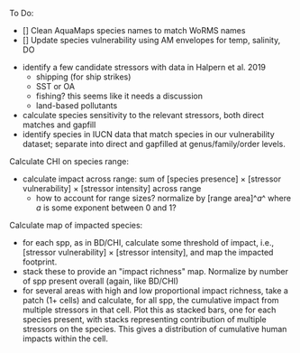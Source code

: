To Do:

* [] Clean AquaMaps species names to match WoRMS names
* [] Update species vulnerability using AM envelopes for temp, salinity, DO

- identify a few candidate stressors with data in Halpern et al. 2019
    - shipping (for ship strikes)
    - SST or OA
    - fishing? this seems like it needs a discussion
    - land-based pollutants
- calculate species sensitivity to the relevant stressors, both direct matches and gapfill
- identify species in IUCN data that match species in our vulnerability dataset; separate into direct and gapfilled at genus/family/order levels.

Calculate CHI on species range:
- calculate impact across range: sum of [species presence] $\times$ [stressor vulnerability] $\times$ [stressor intensity] across range
    - how to account for range sizes?  normalize by [range area]^_a_^ where _a_ is some exponent between 0 and 1?

Calculate map of impacted species:
- for each spp, as in BD/CHI, calculate some threshold of impact, i.e., [stressor vulnerability] $\times$ [stressor intensity], and map the impacted footprint.
- stack these to provide an "impact richness" map.  Normalize by number of spp present overall (again, like BD/CHI)
- for several areas with high and low proportional impact richness, take a patch (1+ cells) and calculate, for all spp, the cumulative impact from multiple stressors in that cell.  Plot this as stacked bars, one for each species present, with stacks representing contribution of multiple stressors on the species.  This gives a distribution of cumulative human impacts within the cell.
